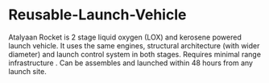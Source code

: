 # Reusable-Launch-Vehicle
Atalyaan Rocket is 2 stage liquid oxygen (LOX) and kerosene powered launch vehicle. It uses the same engines, structural architecture (with wider diameter) and launch control system in both stages. Requires minimal range infrastructure . Can be assembles and launched within 48 hours from any launch site.
